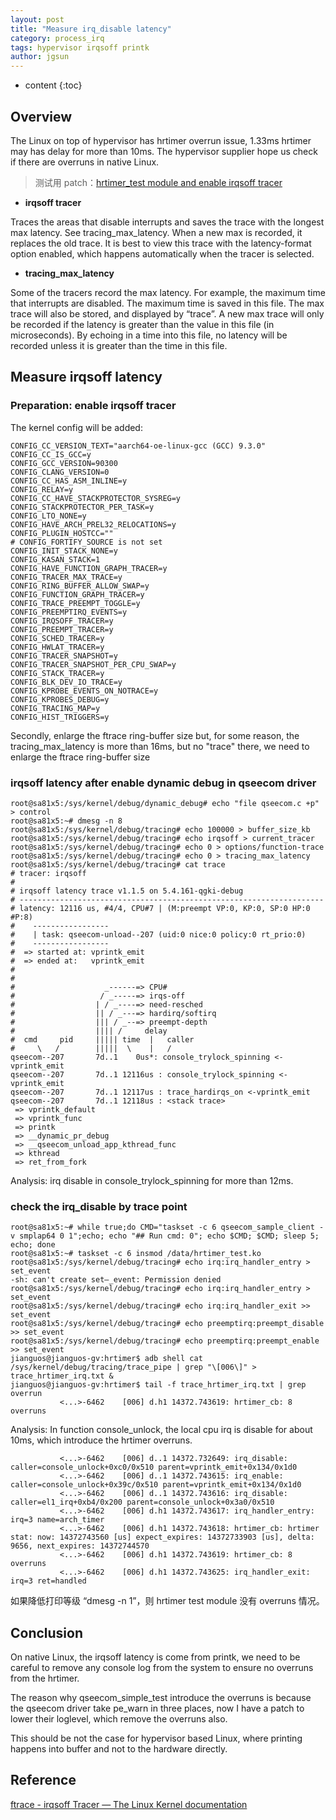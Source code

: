 ```yaml
---
layout: post
title: "Measure irq_disable latency"
category: process_irq
tags: hypervisor irqsoff printk
author: jgsun
---
```


* content
{:toc}

## Overview
The Linux on top of hypervisor has hrtimer overrun issue, 1.33ms hrtimer may has delay for more than 10ms.
The hypervisor supplier hope us check if there are overruns in native Linux.

> 测试用 patch：[hrtimer_test module and enable irqsoff tracer](https://github.com/jgsun/jgsun.github.io/blob/master/doc/patches/0001-meta-qti-base-hrtimer_test.ko_and-enable-irqsoff-tra.patch)











- **irqsoff tracer**

Traces the areas that disable interrupts and saves the trace with the longest max latency. See tracing_max_latency. When a new max is recorded, it replaces the old trace. It is best to view this trace with the latency-format option enabled, which happens automatically when the tracer is selected.

- **tracing_max_latency**

Some of the tracers record the max latency. For example, the maximum time that interrupts are disabled. The maximum time is saved in this file. The max trace will also be stored, and displayed by “trace”. A new max trace will only be recorded if the latency is greater than the value in this file (in microseconds).
By echoing in a time into this file, no latency will be recorded unless it is greater than the time in this file.

## Measure irqsoff latency
### Preparation: enable irqsoff tracer
The kernel config will be added:
```
CONFIG_CC_VERSION_TEXT="aarch64-oe-linux-gcc (GCC) 9.3.0"
CONFIG_CC_IS_GCC=y
CONFIG_GCC_VERSION=90300
CONFIG_CLANG_VERSION=0
CONFIG_CC_HAS_ASM_INLINE=y
CONFIG_RELAY=y
CONFIG_CC_HAVE_STACKPROTECTOR_SYSREG=y
CONFIG_STACKPROTECTOR_PER_TASK=y
CONFIG_LTO_NONE=y
CONFIG_HAVE_ARCH_PREL32_RELOCATIONS=y
CONFIG_PLUGIN_HOSTCC=""
# CONFIG_FORTIFY_SOURCE is not set
CONFIG_INIT_STACK_NONE=y
CONFIG_KASAN_STACK=1
CONFIG_HAVE_FUNCTION_GRAPH_TRACER=y
CONFIG_TRACER_MAX_TRACE=y
CONFIG_RING_BUFFER_ALLOW_SWAP=y
CONFIG_FUNCTION_GRAPH_TRACER=y
CONFIG_TRACE_PREEMPT_TOGGLE=y
CONFIG_PREEMPTIRQ_EVENTS=y
CONFIG_IRQSOFF_TRACER=y
CONFIG_PREEMPT_TRACER=y
CONFIG_SCHED_TRACER=y
CONFIG_HWLAT_TRACER=y
CONFIG_TRACER_SNAPSHOT=y
CONFIG_TRACER_SNAPSHOT_PER_CPU_SWAP=y
CONFIG_STACK_TRACER=y
CONFIG_BLK_DEV_IO_TRACE=y
CONFIG_KPROBE_EVENTS_ON_NOTRACE=y
CONFIG_KPROBES_DEBUG=y
CONFIG_TRACING_MAP=y
CONFIG_HIST_TRIGGERS=y
```
Secondly, enlarge the ftrace ring-buffer size
but, for some reason, the tracing_max_latency is more than 16ms, but no "trace" there, we need to enlarge the ftrace ring-buffer size

### irqsoff latency after enable dynamic debug in qseecom driver

```
root@sa81x5:/sys/kernel/debug/dynamic_debug# echo "file qseecom.c +p" > control
root@sa81x5:~# dmesg -n 8
root@sa81x5:/sys/kernel/debug/tracing# echo 100000 > buffer_size_kb
root@sa81x5:/sys/kernel/debug/tracing# echo irqsoff > current_tracer 
root@sa81x5:/sys/kernel/debug/tracing# echo 0 > options/function-trace
root@sa81x5:/sys/kernel/debug/tracing# echo 0 > tracing_max_latency 
root@sa81x5:/sys/kernel/debug/tracing# cat trace
# tracer: irqsoff
#
# irqsoff latency trace v1.1.5 on 5.4.161-qgki-debug
# --------------------------------------------------------------------
# latency: 12116 us, #4/4, CPU#7 | (M:preempt VP:0, KP:0, SP:0 HP:0 #P:8)
#    -----------------
#    | task: qseecom-unload--207 (uid:0 nice:0 policy:0 rt_prio:0)
#    -----------------
#  => started at: vprintk_emit
#  => ended at:   vprintk_emit
#
#
#                    _------=> CPU#            
#                   / _-----=> irqs-off        
#                  | / _----=> need-resched    
#                  || / _---=> hardirq/softirq 
#                  ||| / _--=> preempt-depth   
#                  |||| /     delay            
#  cmd     pid     ||||| time  |   caller      
#     \   /        |||||  \    |   /         
qseecom--207       7d..1    0us*: console_trylock_spinning <-vprintk_emit
qseecom--207       7d..1 12116us : console_trylock_spinning <-vprintk_emit
qseecom--207       7d..1 12117us : trace_hardirqs_on <-vprintk_emit
qseecom--207       7d..1 12118us : <stack trace>
 => vprintk_default
 => vprintk_func
 => printk
 => __dynamic_pr_debug
 => __qseecom_unload_app_kthread_func
 => kthread
 => ret_from_fork
```
Analysis: irq disable in console_trylock_spinning for more than 12ms.


### check the irq_disable by trace point
```
root@sa81x5:~# while true;do CMD="taskset -c 6 qseecom_sample_client -v smplap64 0 1";echo; echo "## Run cmd: 0"; echo $CMD; $CMD; sleep 5; echo; done
root@sa81x5:~# taskset -c 6 insmod /data/hrtimer_test.ko
root@sa81x5:/sys/kernel/debug/tracing# echo irq:irq_handler_entry > set_event
-sh: can't create set—_event: Permission denied
root@sa81x5:/sys/kernel/debug/tracing# echo irq:irq_handler_entry > set_event
root@sa81x5:/sys/kernel/debug/tracing# echo irq:irq_handler_exit >> set_event
root@sa81x5:/sys/kernel/debug/tracing# echo preemptirq:preempt_disable >> set_event
root@sa81x5:/sys/kernel/debug/tracing# echo preemptirq:preempt_enable >> set_event
jianguos@jianguos-gv:hrtimer$ adb shell cat /sys/kernel/debug/tracing/trace_pipe | grep "\[006\]" > trace_hrtimer_irq.txt &
jianguos@jianguos-gv:hrtimer$ tail -f trace_hrtimer_irq.txt | grep overrun
           <...>-6462    [006] d.h1 14372.743619: hrtimer_cb: 8 overruns
```
Analysis: In function console_unlock, the local cpu irq is disable for about 10ms, which introduce the hrtimer overruns.
```
           <...>-6462    [006] d..1 14372.732649: irq_disable: caller=console_unlock+0xc0/0x510 parent=vprintk_emit+0x134/0x1d0
           <...>-6462    [006] d..1 14372.743615: irq_enable: caller=console_unlock+0x39c/0x510 parent=vprintk_emit+0x134/0x1d0
           <...>-6462    [006] d..1 14372.743616: irq_disable: caller=el1_irq+0xb4/0x200 parent=console_unlock+0x3a0/0x510
           <...>-6462    [006] d.h1 14372.743617: irq_handler_entry: irq=3 name=arch_timer
           <...>-6462    [006] d.h1 14372.743618: hrtimer_cb: hrtimer stat: now: 14372743560 [us] expect_expires: 14372733903 [us], delta: 9656, next_expires: 14372744570
           <...>-6462    [006] d.h1 14372.743619: hrtimer_cb: 8 overruns
           <...>-6462    [006] d.h1 14372.743625: irq_handler_exit: irq=3 ret=handled
```
如果降低打印等级 “dmesg -n 1”，则 hrtimer test module 没有 overruns 情况。 

## Conclusion
On native Linux, the irqsoff latency is come from printk, we need to be careful to remove any console log from the system to ensure no overruns from the hrtimer.

The reason why qseecom_simple_test introduce the overruns is because the qseecom driver take pe_warn in three places, now I have a patch to lower their loglevel, which remove the overruns also.

This should be not the case for hypervisor based Linux, where printing happens into buffer and not to the hardware directly.


## Reference
[ftrace - irqsoff Tracer — The Linux Kernel documentation](https://docs.kernel.org/trace/ftrace.html#irqsoff)
